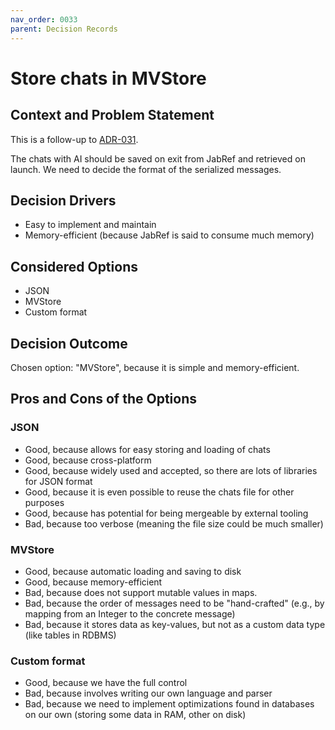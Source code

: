 ```yaml
---
nav_order: 0033
parent: Decision Records
---
```


# Store chats in MVStore

## Context and Problem Statement

This is a follow-up to [ADR-031](0032-store-chats-in-local-user-folder).

The chats with AI should be saved on exit from JabRef and retrieved on launch. We need to decide the format of
the serialized messages.

## Decision Drivers

* Easy to implement and maintain
* Memory-efficient (because JabRef is said to consume much memory)

## Considered Options

* JSON
* MVStore
* Custom format

## Decision Outcome

Chosen option: "MVStore", because it is simple and memory-efficient.

## Pros and Cons of the Options

### JSON

* Good, because allows for easy storing and loading of chats
* Good, because cross-platform
* Good, because widely used and accepted, so there are lots of libraries for JSON format
* Good, because it is even possible to reuse the chats file for other purposes
* Good, because has potential for being mergeable by external tooling
* Bad, because too verbose (meaning the file size could be much smaller)

### MVStore

* Good, because automatic loading and saving to disk
* Good, because memory-efficient
* Bad, because does not support mutable values in maps.
* Bad, because the order of messages need to be "hand-crafted" (e.g., by mapping from an Integer to the concrete message)
* Bad, because it stores data as key-values, but not as a custom data type (like tables in RDBMS)

### Custom format

* Good, because we have the full control
* Bad, because involves writing our own language and parser
* Bad, because we need to implement optimizations found in databases on our own (storing some data in RAM, other on disk)
